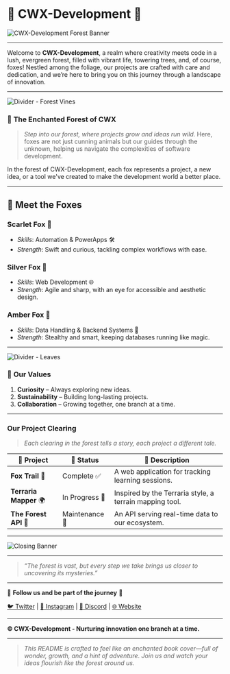 # 🦊 CWX-Development 🌲

![CWX-Development Forest Banner](path-to-forest-image)

---

Welcome to **CWX-Development**, a realm where creativity meets code in a lush, evergreen forest, filled with vibrant life, towering trees, and, of course, foxes! Nestled among the foliage, our projects are crafted with care and dedication, and we’re here to bring you on this journey through a landscape of innovation.

---

![Divider - Forest Vines](path-to-divider-image)

### 🌿 **The Enchanted Forest of CWX**

> _Step into our forest, where projects grow and ideas run wild._ Here, foxes are not just cunning animals but our guides through the unknown, helping us navigate the complexities of software development.

In the forest of CWX-Development, each fox represents a project, a new idea, or a tool we've created to make the development world a better place.

---

## 🦊 **Meet the Foxes**

### **Scarlet Fox 🦊**
* *Skills*: Automation & PowerApps 🛠️
* *Strength*: Swift and curious, tackling complex workflows with ease.

### **Silver Fox 🦊**
* *Skills*: Web Development 🌐
* *Strength*: Agile and sharp, with an eye for accessible and aesthetic design.

### **Amber Fox 🦊**
* *Skills*: Data Handling & Backend Systems 💾
* *Strength*: Stealthy and smart, keeping databases running like magic.

---

![Divider - Leaves](path-to-leaves-divider-image)

### 🌲 **Our Values** 

1. **Curiosity** – Always exploring new ideas.
2. **Sustainability** – Building long-lasting projects.
3. **Collaboration** – Growing together, one branch at a time.

---

### **Our Project Clearing**

> _Each clearing in the forest tells a story, each project a different tale._

| 🌿 **Project**      | 🧭 **Status**       | 📝 **Description**                                      |
|---------------------|---------------------|---------------------------------------------------------|
| **Fox Trail** 🦊    | Complete ✅         | A web application for tracking learning sessions.       |
| **Terraria Mapper** 🌍 | In Progress 🚧  | Inspired by the Terraria style, a terrain mapping tool. |
| **The Forest API** 🌳 | Maintenance 🔄   | An API serving real-time data to our ecosystem.         |

---

![Closing Banner](path-to-closing-banner-image)

---

> *“The forest is vast, but every step we take brings us closer to uncovering its mysteries.”* 

---

🌲 **Follow us and be part of the journey** 🌲

[🐦 Twitter](https://twitter.com/your-organization) | [📸 Instagram](https://instagram.com/your-organization) | [💬 Discord](https://discord.com/your-organization) | [🌐 Website](https://your-website.com)

---

**© CWX-Development - Nurturing innovation one branch at a time.**

---

> _This README is crafted to feel like an enchanted book cover—full of wonder, growth, and a hint of adventure. Join us and watch your ideas flourish like the forest around us._
